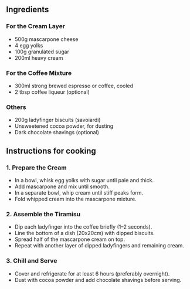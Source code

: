 ## Ingredients

### For the Cream Layer
- 500g mascarpone cheese
- 4 egg yolks
- 100g granulated sugar
- 200ml heavy cream

### For the Coffee Mixture
- 300ml strong brewed espresso or coffee, cooled
- 2 tbsp coffee liqueur (optional)

### Others
- 200g ladyfinger biscuits (savoiardi)
- Unsweetened cocoa powder, for dusting
- Dark chocolate shavings (optional)


## Instructions for cooking

### 1. Prepare the Cream
- In a bowl, whisk egg yolks with sugar until pale and thick.
- Add mascarpone and mix until smooth.
- In a separate bowl, whip cream until stiff peaks form.
- Fold whipped cream into the mascarpone mixture.

### 2. Assemble the Tiramisu
- Dip each ladyfinger into the coffee briefly (1–2 seconds).
- Line the bottom of a dish (20x20cm) with dipped biscuits.
- Spread half of the mascarpone cream on top.
- Repeat with another layer of dipped ladyfingers and remaining cream.

### 3. Chill and Serve
- Cover and refrigerate for at least 6 hours (preferably overnight).
- Dust with cocoa powder and add chocolate shavings before serving.
